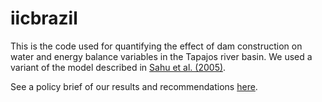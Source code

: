 # iicbrazil
This is the code used for quantifying the effect of dam construction on water and energy balance variables in the Tapajos river basin.  We used a variant of the model described in [Sahu et al. (2005)](https://link.springer.com/article/10.1198/108571106X95746).

See a policy brief of our results and recommendations [here](http://whrc.org/wp-content/uploads/2016/09/PB_Hydropower_Construction_and_Deforestation.pdf).


